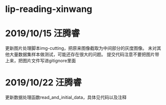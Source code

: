 # lip-reading-xinwang
# 2019/10/15 汪腾睿
更新图片处理脚本img-cutting，把原来图像截取为中间部分的灰度图像。
未对其他大量数据集样本做测试，可能还存在很大的问题。
提交代码注意不要把图片带上来，把图片文件写进gitignore里面
# 2019/10/22 汪腾睿
更新数据处理函数read_and_initial_data，具体见代码以及注释
